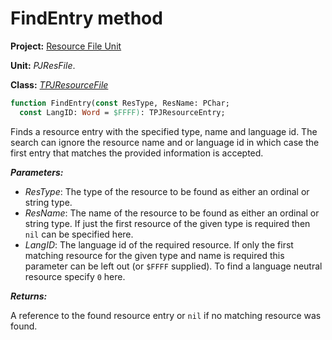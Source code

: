 # FindEntry method

**Project:** [Resource File Unit](../API.md)

**Unit:** _PJResFile_.

**Class:** _[TPJResourceFile](./TPJResourceFile.md)_

```pascal
function FindEntry(const ResType, ResName: PChar;
  const LangID: Word = $FFFF): TPJResourceEntry;
```

Finds a resource entry with the specified type, name and language id. The search can ignore the resource name and or language id in which case the first entry that matches the provided information is accepted.

**_Parameters:_**

  * _ResType_: The type of the resource to be found as either an ordinal or string type.
  * _ResName_: The name of the resource to be found as either an ordinal or string type. If just the first resource of the given type is required then `nil` can be specified here.
  * _LangID_: The language id of the required resource. If only the first matching resource for the given type and name is required this parameter can be left out (or `$FFFF` supplied). To find a language neutral resource specify `0` here.

**_Returns:_**

A reference to the found resource entry or `nil` if no matching resource was found.